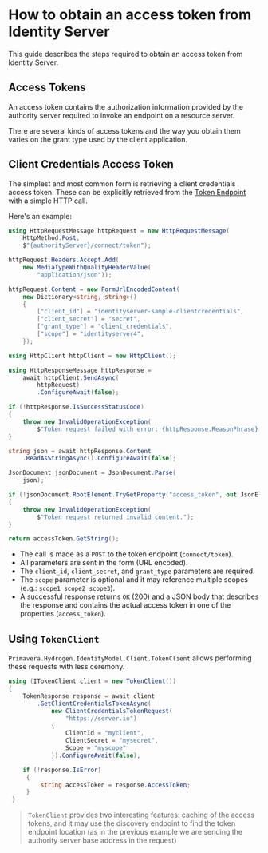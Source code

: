 # How to obtain an access token from Identity Server

This guide describes the steps required to obtain an access token from Identity Server.

## Access Tokens

An access token contains the authorization information provided by the authority server required to invoke an endpoint on a resource server.

There are several kinds of access tokens and the way you obtain them varies on the grant type used by the client application.

## Client Credentials Access Token

The simplest and most common form is retrieving a client credentials access token. These can be explicitly retrieved from the [Token Endpoint](../ref/endpoints/token-endpoint.md) with a simple HTTP call.

Here's an example:

```csharp
using HttpRequestMessage httpRequest = new HttpRequestMessage(
    HttpMethod.Post, 
    $"{authorityServer}/connect/token");

httpRequest.Headers.Accept.Add(
    new MediaTypeWithQualityHeaderValue(
        "application/json"));

httpRequest.Content = new FormUrlEncodedContent(
    new Dictionary<string, string>()
    {
        ["client_id"] = "identityserver-sample-clientcredentials",
        ["client_secret"] = "secret",
        ["grant_type"] = "client_credentials",
        ["scope"] = "identityserver4",
    });

using HttpClient httpClient = new HttpClient();

using HttpResponseMessage httpResponse = 
    await httpClient.SendAsync(
        httpRequest)
        .ConfigureAwait(false);

if (!httpResponse.IsSuccessStatusCode)
{
    throw new InvalidOperationException(
        $"Token request failed with error: {httpResponse.ReasonPhrase}.");
}

string json = await httpResponse.Content
    .ReadAsStringAsync().ConfigureAwait(false);

JsonDocument jsonDocument = JsonDocument.Parse(
    json);

if (!jsonDocument.RootElement.TryGetProperty("access_token", out JsonElement accessToken))
{
    throw new InvalidOperationException(
        $"Token request returned invalid content.");
}

return accessToken.GetString();
```

- The call is made as a `POST` to the token endpoint (`connect/token`).
- All parameters are sent in the form (URL encoded).
- The `client_id`, `client_secret`, and `grant_type` parameters are required.
- The `scope` parameter is optional and it may reference multiple scopes (e.g.: `scope1 scope2 scope3`).
- A successful response returns `OK` (200) and a JSON body that describes the response and contains the actual access token in one of the properties (`access_token`).

## Using `TokenClient`

`Primavera.Hydrogen.IdentityModel.Client.TokenClient` allows performing these requests with less ceremony.

```csharp
using (ITokenClient client = new TokenClient())
{
    TokenResponse response = await client
        .GetClientCredentialsTokenAsync(
            new ClientCredentialsTokenRequest(
                "https://server.io")
            {
                ClientId = "myclient",
                ClientSecret = "mysecret",
                Scope = "myscope"
            }).ConfigureAwait(false);

    if (!response.IsError)
     {
         string accessToken = response.AccessToken;
     }
 }
```

> `TokenClient` provides two interesting features: caching of the access tokens, and it may use the discovery endpoint to find the token endpoint location (as in the previous example we are sending the authority server base address in the request)